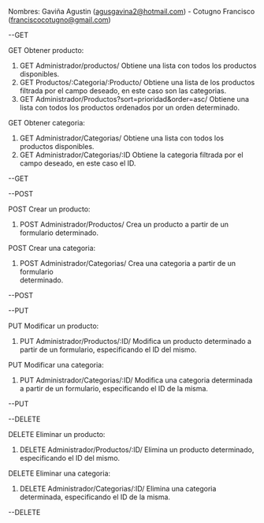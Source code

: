 Nombres: Gaviña Agustin (agusgavina2@hotmail.com) - Cotugno Francisco (franciscocotugno@gmail.com)

--GET

GET Obtener producto:
1) GET Administrador/productos/
   Obtiene una lista con todos los productos disponibles.
2) GET Productos/:Categoria/:Producto/
   Obtiene una lista de los productos filtrada por el campo 
   deseado, en este caso son las categorias.
3) GET Administrador/Productos?sort=prioridad&order=asc/
   Obtiene una lista con todos los productos ordenados por un 
   orden determinado.

GET Obtener categoria:
1) GET Administrador/Categorias/
   Obtiene una lista con todos los productos disponibles.
2) GET Administrador/Categorias/:ID
   Obtiene la categoria filtrada por el campo 
   deseado, en este caso el ID.

--GET

--POST

POST Crear un producto:
1) POST Administrador/Productos/
   Crea un producto a partir de un formulario determinado.

POST Crear una categoria:
  1) POST Administrador/Categorias/
     Crea una categoria a partir de un formulario     
     determinado.

--POST

--PUT

PUT Modificar un producto:
  1) PUT Administrador/Productos/:ID/
     Modifica un producto determinado a partir de un formulario, especificando el ID del mismo.

PUT Modificar una categoria:
  1) PUT Administrador/Categorias/:ID/
     Modifica una categoria determinada a partir de un formulario, especificando el ID de la misma.

--PUT 

--DELETE

DELETE Eliminar un producto:
  1) DELETE Administrador/Productos/:ID/
     Elimina un producto determinado, especificando el ID del mismo.

DELETE Eliminar una categoria:
  1) DELETE Administrador/Categorias/:ID/
     Elimina una categoria determinada, especificando el ID de la misma.

--DELETE     
